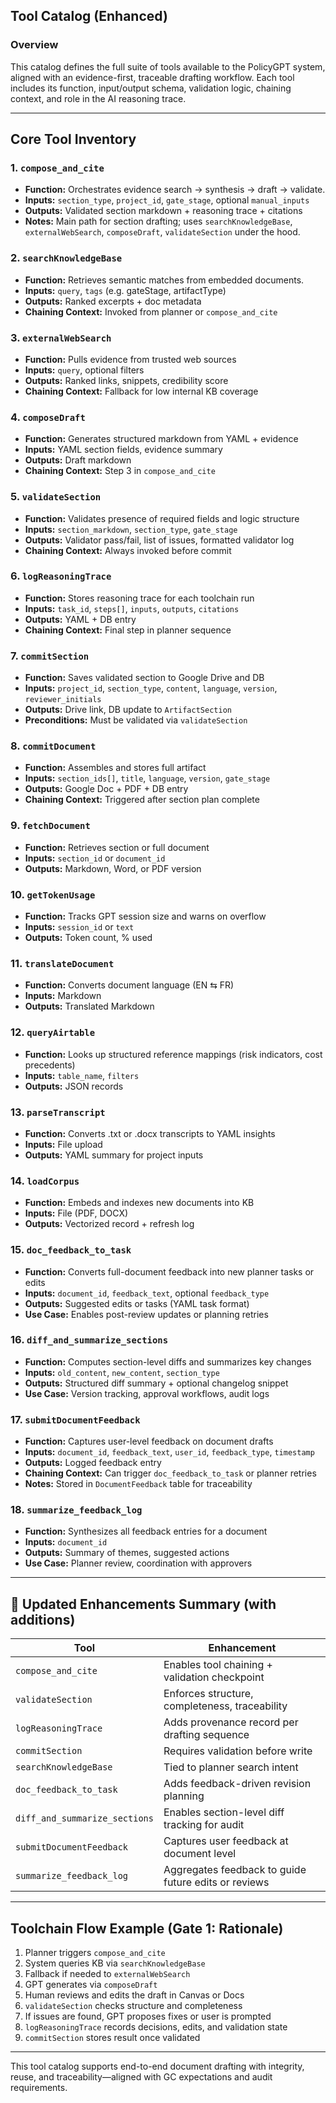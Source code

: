 ## Tool Catalog (Enhanced)

### Overview

This catalog defines the full suite of tools available to the PolicyGPT system, aligned with an evidence-first, traceable drafting workflow. Each tool includes its function, input/output schema, validation logic, chaining context, and role in the AI reasoning trace.

---

## Core Tool Inventory

### 1. `compose_and_cite`

* **Function:** Orchestrates evidence search → synthesis → draft → validate.
* **Inputs:** `section_type`, `project_id`, `gate_stage`, optional `manual_inputs`
* **Outputs:** Validated section markdown + reasoning trace + citations
* **Notes:** Main path for section drafting; uses `searchKnowledgeBase`, `externalWebSearch`, `composeDraft`, `validateSection` under the hood.

### 2. `searchKnowledgeBase`

* **Function:** Retrieves semantic matches from embedded documents.
* **Inputs:** `query`, `tags` (e.g. gateStage, artifactType)
* **Outputs:** Ranked excerpts + doc metadata
* **Chaining Context:** Invoked from planner or `compose_and_cite`

### 3. `externalWebSearch`

* **Function:** Pulls evidence from trusted web sources
* **Inputs:** `query`, optional filters
* **Outputs:** Ranked links, snippets, credibility score
* **Chaining Context:** Fallback for low internal KB coverage

### 4. `composeDraft`

* **Function:** Generates structured markdown from YAML + evidence
* **Inputs:** YAML section fields, evidence summary
* **Outputs:** Draft markdown
* **Chaining Context:** Step 3 in `compose_and_cite`

### 5. `validateSection`

* **Function:** Validates presence of required fields and logic structure
* **Inputs:** `section_markdown`, `section_type`, `gate_stage`
* **Outputs:** Validator pass/fail, list of issues, formatted validator log
* **Chaining Context:** Always invoked before commit

### 6. `logReasoningTrace`

* **Function:** Stores reasoning trace for each toolchain run
* **Inputs:** `task_id`, `steps[]`, `inputs`, `outputs`, `citations`
* **Outputs:** YAML + DB entry
* **Chaining Context:** Final step in planner sequence

### 7. `commitSection`

* **Function:** Saves validated section to Google Drive and DB
* **Inputs:** `project_id`, `section_type`, `content`, `language`, `version`, `reviewer_initials`
* **Outputs:** Drive link, DB update to `ArtifactSection`
* **Preconditions:** Must be validated via `validateSection`

### 8. `commitDocument`

* **Function:** Assembles and stores full artifact
* **Inputs:** `section_ids[]`, `title`, `language`, `version`, `gate_stage`
* **Outputs:** Google Doc + PDF + DB entry
* **Chaining Context:** Triggered after section plan complete

### 9. `fetchDocument`

* **Function:** Retrieves section or full document
* **Inputs:** `section_id` or `document_id`
* **Outputs:** Markdown, Word, or PDF version

### 10. `getTokenUsage`

* **Function:** Tracks GPT session size and warns on overflow
* **Inputs:** `session_id` or `text`
* **Outputs:** Token count, % used

### 11. `translateDocument`

* **Function:** Converts document language (EN ⇆ FR)
* **Inputs:** Markdown
* **Outputs:** Translated Markdown

### 12. `queryAirtable`

* **Function:** Looks up structured reference mappings (risk indicators, cost precedents)
* **Inputs:** `table_name`, `filters`
* **Outputs:** JSON records

### 13. `parseTranscript`

* **Function:** Converts .txt or .docx transcripts to YAML insights
* **Inputs:** File upload
* **Outputs:** YAML summary for project inputs

### 14. `loadCorpus`

* **Function:** Embeds and indexes new documents into KB
* **Inputs:** File (PDF, DOCX)
* **Outputs:** Vectorized record + refresh log

### 15. `doc_feedback_to_task`

* **Function:** Converts full-document feedback into new planner tasks or edits
* **Inputs:** `document_id`, `feedback_text`, optional `feedback_type`
* **Outputs:** Suggested edits or tasks (YAML task format)
* **Use Case:** Enables post-review updates or planning retries

### 16. `diff_and_summarize_sections`

* **Function:** Computes section-level diffs and summarizes key changes
* **Inputs:** `old_content`, `new_content`, `section_type`
* **Outputs:** Structured diff summary + optional changelog snippet
* **Use Case:** Version tracking, approval workflows, audit logs

### 17. `submitDocumentFeedback`

* **Function:** Captures user-level feedback on document drafts
* **Inputs:** `document_id`, `feedback_text`, `user_id`, `feedback_type`, `timestamp`
* **Outputs:** Logged feedback entry
* **Chaining Context:** Can trigger `doc_feedback_to_task` or planner retries
* **Notes:** Stored in `DocumentFeedback` table for traceability

### 18. `summarize_feedback_log`

* **Function:** Synthesizes all feedback entries for a document
* **Inputs:** `document_id`
* **Outputs:** Summary of themes, suggested actions
* **Use Case:** Planner review, coordination with approvers

---

## 🔁 Updated Enhancements Summary (with additions)

| Tool                     | Enhancement                                             |
|--------------------------|----------------------------------------------------------|
| `compose_and_cite`       | Enables tool chaining + validation checkpoint            |
| `validateSection`        | Enforces structure, completeness, traceability           |
| `logReasoningTrace`      | Adds provenance record per drafting sequence             |
| `commitSection`          | Requires validation before write                         |
| `searchKnowledgeBase`    | Tied to planner search intent                            |
| `doc_feedback_to_task`   | Adds feedback-driven revision planning                   |
| `diff_and_summarize_sections` | Enables section-level diff tracking for audit           |
| `submitDocumentFeedback` | Captures user feedback at document level                 |
| `summarize_feedback_log` | Aggregates feedback to guide future edits or reviews     |

---

## Toolchain Flow Example (Gate 1: Rationale)

1. Planner triggers `compose_and_cite`
2. System queries KB via `searchKnowledgeBase`
3. Fallback if needed to `externalWebSearch`
4. GPT generates via `composeDraft`
5. Human reviews and edits the draft in Canvas or Docs
6. `validateSection` checks structure and completeness
7. If issues are found, GPT proposes fixes or user is prompted
8. `logReasoningTrace` records decisions, edits, and validation state
9. `commitSection` stores result once validated

---

This tool catalog supports end-to-end document drafting with integrity, reuse, and traceability—aligned with GC expectations and audit requirements.
